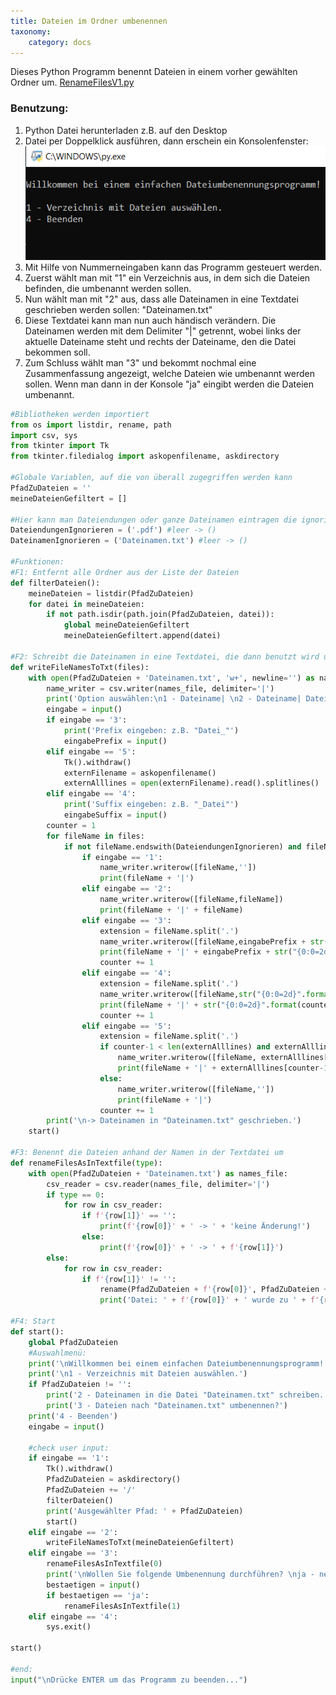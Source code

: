 ```yaml
---
title: Dateien im Ordner umbenennen
taxonomy:
    category: docs
---
```


Dieses Python Programm benennt Dateien in einem vorher gewählten Ordner um.
[RenameFilesV1.py](./RenameFilesV1.zip)
### Benutzung:

1. Python Datei herunterladen z.B. auf den Desktop
2. Datei per Doppelklick ausführen, dann erschein ein Konsolenfenster:
![alt](./rename.png)
3. Mit Hilfe von Nummerneingaben kann das Programm gesteuert werden.
4. Zuerst wählt man mit "1" ein Verzeichnis aus, in dem sich die Dateien befinden, die umbenannt werden sollen.
5. Nun wählt man mit "2" aus, dass alle Dateinamen in eine Textdatei geschrieben werden sollen: "Dateinamen.txt"
6. Diese Textdatei kann man nun auch händisch verändern. Die Dateinamen werden mit dem Delimiter "|" getrennt, wobei links der aktuelle Dateiname steht und rechts der Dateiname, den die Datei bekommen soll.
7. Zum Schluss wählt man "3" und bekommt nochmal eine Zusammenfassung angezeigt, welche Dateien wie umbenannt werden sollen. Wenn man dann in der Konsole "ja" eingibt werden die Dateien umbenannt.

```python
#Bibliotheken werden importiert
from os import listdir, rename, path
import csv, sys
from tkinter import Tk
from tkinter.filedialog import askopenfilename, askdirectory

#Globale Variablen, auf die von überall zugegriffen werden kann
PfadZuDateien = ''
meineDateienGefiltert = []

#Hier kann man Dateiendungen oder ganze Dateinamen eintragen die ignoriert werden sollen
DateiendungenIgnorieren = ('.pdf') #leer -> ()
DateinamenIgnorieren = ('Dateinamen.txt') #leer -> ()

#Funktionen:
#F1: Entfernt alle Ordner aus der Liste der Dateien
def filterDateien():
    meineDateien = listdir(PfadZuDateien)
    for datei in meineDateien:
        if not path.isdir(path.join(PfadZuDateien, datei)):
            global meineDateienGefiltert
            meineDateienGefiltert.append(datei)

#F2: Schreibt die Dateinamen in eine Textdatei, die dann benutzt wird um die eigentlichen Dateien umzubenennen
def writeFileNamesToTxt(files):
    with open(PfadZuDateien + 'Dateinamen.txt', 'w+', newline='') as names_file:
        name_writer = csv.writer(names_file, delimiter='|')
        print('Option auswählen:\n1 - Dateiname| \n2 - Dateiname| Dateiname\n3 - fortlaufend mit Präfix: Name_01-99\n4 - fortlaufend mit Suffix: 01-99_Name\n5 - mit Textdatei')
        eingabe = input()
        if eingabe == '3':
            print('Prefix eingeben: z.B. "Datei_"')
            eingabePrefix = input()
        elif eingabe == '5':
            Tk().withdraw()
            externFilename = askopenfilename()
            externAlllines = open(externFilename).read().splitlines()
        elif eingabe == '4':
            print('Suffix eingeben: z.B. "_Datei"')
            eingabeSuffix = input()
        counter = 1
        for fileName in files:
            if not fileName.endswith(DateiendungenIgnorieren) and fileName not in DateinamenIgnorieren:
                if eingabe == '1':
                    name_writer.writerow([fileName,''])
                    print(fileName + '|')
                elif eingabe == '2':
                    name_writer.writerow([fileName,fileName])
                    print(fileName + '|' + fileName)
                elif eingabe == '3':                    
                    extension = fileName.split('.')
                    name_writer.writerow([fileName,eingabePrefix + str("{0:0=2d}".format(counter)) + '.' + extension[-1] ])
                    print(fileName + '|' + eingabePrefix + str("{0:0=2d}".format(counter)) + '.' + extension[-1])
                    counter += 1
                elif eingabe == '4':                    
                    extension = fileName.split('.')
                    name_writer.writerow([fileName,str("{0:0=2d}".format(counter)) + eingabeSuffix + '.' + extension[-1] ])
                    print(fileName + '|' + str("{0:0=2d}".format(counter)) + eingabeSuffix + '.' + extension[-1])
                    counter += 1
                elif eingabe == '5':
                    extension = fileName.split('.')
                    if counter-1 < len(externAlllines) and externAlllines[counter-1] != '':
                        name_writer.writerow([fileName, externAlllines[counter-1]+ '.' + extension[-1]])
                        print(fileName + '|' + externAlllines[counter-1]+ '.' + extension[-1])
                    else:
                        name_writer.writerow([fileName,''])
                        print(fileName + '|')
                    counter += 1
        print('\n-> Dateinamen in "Dateinamen.txt" geschrieben.')
    start()

#F3: Benennt die Dateien anhand der Namen in der Textdatei um
def renameFilesAsInTextfile(type):
    with open(PfadZuDateien + 'Dateinamen.txt') as names_file:
        csv_reader = csv.reader(names_file, delimiter='|')
        if type == 0:
            for row in csv_reader:
                if f'{row[1]}' == '':
                    print(f'{row[0]}' + ' -> ' + 'keine Änderung!')                    
                else:
                    print(f'{row[0]}' + ' -> ' + f'{row[1]}')
        else:
            for row in csv_reader:
                if f'{row[1]}' != '':
                    rename(PfadZuDateien + f'{row[0]}', PfadZuDateien + f'{row[1]}')
                    print('Datei: ' + f'{row[0]}' + ' wurde zu ' + f'{row[1]}' + ' umbenannt.')

#F4: Start
def start():
    global PfadZuDateien
    #Auswahlmenü:
    print('\nWillkommen bei einem einfachen Dateiumbenennungsprogramm!')
    print('\n1 - Verzeichnis mit Dateien auswählen.')
    if PfadZuDateien != '':
        print('2 - Dateinamen in die Datei "Dateinamen.txt" schreiben.')
        print('3 - Dateien nach "Dateinamen.txt" umbenennen?')
    print('4 - Beenden')
    eingabe = input()

    #check user input:
    if eingabe == '1':
        Tk().withdraw()
        PfadZuDateien = askdirectory()
        PfadZuDateien += '/'
        filterDateien()
        print('Ausgewählter Pfad: ' + PfadZuDateien)
        start()
    elif eingabe == '2':
        writeFileNamesToTxt(meineDateienGefiltert)
    elif eingabe == '3':
        renameFilesAsInTextfile(0)
        print('\nWollen Sie folgende Umbenennung durchführen? \nja - nein')
        bestaetigen = input()
        if bestaetigen == 'ja':
            renameFilesAsInTextfile(1)
    elif eingabe == '4':
        sys.exit()

start()

#end:
input("\nDrücke ENTER um das Programm zu beenden...")
```